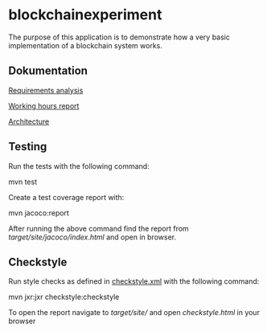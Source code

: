 
# blockchainexperiment

The purpose of this application is to demonstrate how a very basic implementation of a blockchain system works.

## Dokumentation

[Requirements analysis](https://github.com/joonakauranen/ot-harjoitustyo/blob/master/dokumentaatio/requirements_analysis.md)

[Working hours report](https://github.com/joonakauranen/ot-harjoitustyo/blob/master/dokumentaatio/working_hours_report.md)

[Architecture](https://github.com/joonakauranen/ot-harjoitustyo/blob/master/dokumentaatio/architecture.md)

## Testing

Run the tests with the following command:

mvn test

Create a test coverage report with:

mvn jacoco:report

After running the above command find the report from _target/site/jacoco/index.html_ and open in browser.

## Checkstyle

Run style checks as defined in  [checkstyle.xml](https://github.com/mluukkai/OtmTodoApp/blob/master/checkstyle.xml) with the following command:

mvn jxr:jxr checkstyle:checkstyle

To open the report navigate to _target/site/_ and open _checkstyle.html_ in your browser
